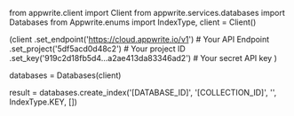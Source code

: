 from appwrite.client import Client
from appwrite.services.databases import Databases
from Appwrite.enums import IndexType,
client = Client()

(client
  .set_endpoint('https://cloud.appwrite.io/v1') # Your API Endpoint
  .set_project('5df5acd0d48c2') # Your project ID
  .set_key('919c2d18fb5d4...a2ae413da83346ad2') # Your secret API key
)

databases = Databases(client)

result = databases.create_index('[DATABASE_ID]', '[COLLECTION_ID]', '',  IndexType.KEY, [])
